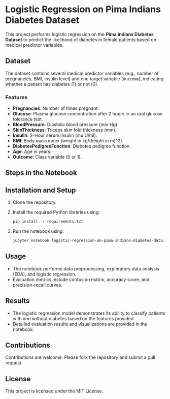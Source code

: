 
# Logistic Regression on Pima Indians Diabetes Dataset

This project performs logistic regression on the **Pima Indians Diabetes Dataset** to predict the likelihood of diabetes in female patients based on medical predictor variables.

## Dataset
The dataset contains several medical predictor variables (e.g., number of pregnancies, BMI, insulin level) and one target variable (`Outcome`), indicating whether a patient has diabetes (1) or not (0).

### Features
- **Pregnancies**: Number of times pregnant.
- **Glucose**: Plasma glucose concentration after 2 hours in an oral glucose tolerance test.
- **BloodPressure**: Diastolic blood pressure (mm Hg).
- **SkinThickness**: Triceps skin fold thickness (mm).
- **Insulin**: 2-Hour serum insulin (mu U/ml).
- **BMI**: Body mass index (weight in kg/(height in m)^2).
- **DiabetesPedigreeFunction**: Diabetes pedigree function.
- **Age**: Age in years.
- **Outcome**: Class variable (0 or 1).

## Steps in the Notebook

## Installation and Setup

1. Clone the repository.
2. Install the required Python libraries using:

   ```bash
   pip install -r requirements.txt
   ```

3. Run the notebook using:

   ```bash
   jupyter notebook logistic-regression-on-pima-indians-diabetes-data.ipynb
   ```

## Usage
- The notebook performs data preprocessing, exploratory data analysis (EDA), and logistic regression.
- Evaluation metrics include confusion matrix, accuracy score, and precision-recall curves.

## Results
- The logistic regression model demonstrates its ability to classify patients with and without diabetes based on the features provided.
- Detailed evaluation results and visualizations are provided in the notebook.

## Contributions
Contributions are welcome. Please fork the repository and submit a pull request.

## License
This project is licensed under the MIT License.
